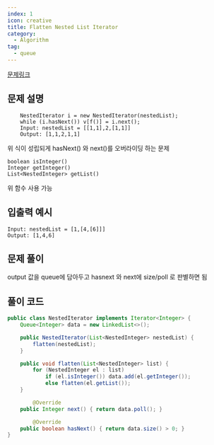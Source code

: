 ```yaml
---
index: 1
icon: creative
title: Flatten Nested List Iterator
category:
  - Algorithm
tag:
  - queue
---
```


[문제링크](https://leetcode.com/problems/flatten-nested-list-iterator/)

## 문제 설명

```
    NestedIterator i = new NestedIterator(nestedList);
    while (i.hasNext()) v[f()] = i.next();
    Input: nestedList = [[1,1],2,[1,1]]
    Output: [1,1,2,1,1]
```
위 식이 성립되게 hasNext() 와 next()를 오버라이딩 하는 문제

`boolean isInteger()`  
`Integer getInteger()`  
`List<NestedInteger> getList()`  

위 함수 사용 가능


## 입출력 예시

```
Input: nestedList = [1,[4,[6]]]
Output: [1,4,6]
```

## 문제 풀이

output 값을 queue에 담아두고 hasnext 와 next에 size/poll 로 판별하면 됨

## 풀이 코드

```java
public class NestedIterator implements Iterator<Integer> {
    Queue<Integer> data = new LinkedList<>();

    public NestedIterator(List<NestedInteger> nestedList) {
        flatten(nestedList);
    }

    public void flatten(List<NestedInteger> list) {
        for (NestedInteger el : list)
            if (el.isInteger()) data.add(el.getInteger());
            else flatten(el.getList());
    }

		@Override
    public Integer next() { return data.poll(); }

		@Override
    public boolean hasNext() { return data.size() > 0; }
}
```
